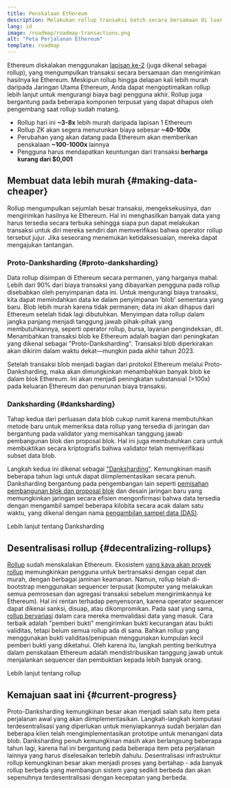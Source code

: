 ```yaml
---
title: Penskalaan Ethereum
description: Melakukan rollup transaksi batch secara bersamaan di luar rantai, sehingga mengurangi biaya bagi pengguna. Namun, cara rollup saat ini menggunakan data saat ini terlalu mahal, sehingga membatasi seberapa murah transaksi yang bisa dilakukan. Proto-Danksharding memperbaiki hal ini.
lang: id
image: /roadmap/roadmap-transactions.png
alt: "Peta Perjalanan Ethereum"
template: roadmap
---
```


Ethereum diskalakan menggunakan [lapisan ke-2](/layer-2/#rollups) (juga dikenal sebagai rollup), yang mengumpulkan transaksi secara bersamaan dan mengirimkan hasilnya ke Ethereum. Meskipun rollup hingga delapan kali lebih murah daripada Jaringan Utama Ethereum, Anda dapat mengoptimalkan rollup lebih lanjut untuk mengurangi biaya bagi pengguna akhir. Rollup juga bergantung pada beberapa komponen terpusat yang dapat dihapus oleh pengembang saat rollup sudah matang.

<InfoBanner mb={8} title="Biaya transaksi">
  <ul style={{ marginBottom: 0 }}>
    <li>Rollup hari ini <strong>~3-8x</strong> lebih murah daripada lapisan 1 Ethereum</li>
    <li>Rollup ZK akan segera menurunkan biaya sebesar <strong>~40-100x</strong></li>
    <li>Perubahan yang akan datang pada Ethereum akan memberikan penskalaan <strong>~100-1000x</strong> lainnya</li>
    <li style={{ marginBottom: 0 }}>Pengguna harus mendapatkan keuntungan dari transaksi <strong>berharga kurang dari $0,001</strong></li>
  </ul>
</InfoBanner>

## Membuat data lebih murah {#making-data-cheaper}

Rollup mengumpulkan sejumlah besar transaksi, mengeksekusinya, dan mengirimkan hasilnya ke Ethereum. Hal ini menghasilkan banyak data yang harus tersedia secara terbuka sehingga siapa pun dapat melakukan transaksi untuk diri mereka sendiri dan memverifikasi bahwa operator rollup tersebut jujur. Jika seseorang menemukan ketidaksesuaian, mereka dapat mengajukan tantangan.

### Proto-Danksharding {#proto-danksharding}

Data rollup disimpan di Ethereum secara permanen, yang harganya mahal. Lebih dari 90% dari biaya transaksi yang dibayarkan pengguna pada rollup disebabkan oleh penyimpanan data ini. Untuk mengurangi biaya transaksi, kita dapat memindahkan data ke dalam penyimpanan 'blob' sementara yang baru. Blob lebih murah karena tidak permanen; data ini akan dihapus dari Ethereum setelah tidak lagi dibutuhkan. Menyimpan data rollup dalam jangka panjang menjadi tanggung jawab pihak-pihak yang membutuhkannya, seperti operator rollup, bursa, layanan pengindeksan, dll. Menambahkan transaksi blob ke Ethereum adalah bagian dari peningkatan yang dikenal sebagai "Proto-Danksharding". Transaksi blob diperkirakan akan dikirim dalam waktu dekat—mungkin pada akhir tahun 2023.

Setelah transaksi blob menjadi bagian dari protokol Ethereum melalui Proto-Danksharding, maka akan dimungkinkan menambahkan banyak blob ke dalam blok Ethereum. Ini akan menjadi peningkatan substansial (>100x) pada keluaran Ethereum dan penurunan biaya transaksi.

### Danksharding {#danksharding}

Tahap kedua dari perluasan data blob cukup rumit karena membutuhkan metode baru untuk memeriksa data rollup yang tersedia di jaringan dan bergantung pada validator yang memisahkan tanggung jawab pembangunan blok dan proposal blok. Hal ini juga membutuhkan cara untuk membuktikan secara kriptografis bahwa validator telah memverifikasi subset data blob.

Langkah kedua ini dikenal sebagai ["Danksharding"](/roadmap/danksharding/). Kemungkinan masih beberapa tahun lagi untuk dapat diimplementasikan secara penuh. Danksharding bergantung pada pengembangan lain seperti [pemisahan pembangunan blok dan proposal blok](/roadmap/pbs) dan desain jaringan baru yang memungkinkan jaringan secara efisien mengonfirmasi bahwa data tersedia dengan mengambil sampel beberapa kilobita secara acak dalam satu waktu, yang dikenal dengan nama [pengambilan sampel data (DAS)](/developers/docs/data-availability).

<ButtonLink variant="outline-color" to="/roadmap/danksharding/">Lebih lanjut tentang Danksharding</ButtonLink>

## Desentralisasi rollup {#decentralizing-rollups}

[Rollup](/layer-2) sudah menskalakan Ethereum. Ekosistem [yang kaya akan proyek rollup](https://l2beat.com/scaling/tvl) memungkinkan pengguna untuk bertransaksi dengan cepat dan murah, dengan berbagai jaminan keamanan. Namun, rollup telah di-bootstrap menggunakan sequencer terpusat (komputer yang melakukan semua pemrosesan dan agregasi transaksi sebelum mengirimkannya ke Ethereum). Hal ini rentan terhadap penyensoran, karena operator sequencer dapat dikenai sanksi, disuap, atau dikompromikan. Pada saat yang sama, [rollup bervariasi](https://l2beat.com) dalam cara mereka memvalidasi data yang masuk. Cara terbaik adalah "pemberi bukti" mengirimkan bukti kecurangan atau bukti validitas, tetapi belum semua rollup ada di sana. Bahkan rollup yang menggunakan bukti validitas/penipuan menggunakan kumpulan kecil pemberi bukti yang diketahui. Oleh karena itu, langkah penting berikutnya dalam penskalaan Ethereum adalah mendistribusikan tanggung jawab untuk menjalankan sequencer dan pembuktian kepada lebih banyak orang.

<ButtonLink variant="outline-color" to="/developers/docs/scaling/">Lebih lanjut tentang rollup</ButtonLink>

## Kemajuan saat ini {#current-progress}

Proto-Danksharding kemungkinan besar akan menjadi salah satu item peta perjalanan awal yang akan diimplementasikan. Langkah-langkah komputasi terdesentralisasi yang diperlukan untuk menyiapkannya sudah berjalan dan beberapa klien telah mengimplementasikan prototipe untuk menangani data blob. Danksharding penuh kemungkinan masih akan berlangsung beberapa tahun lagi, karena hal ini bergantung pada beberapa item peta perjalanan lainnya yang harus diselesaikan terlebih dahulu. Desentralisasi infrastruktur rollup kemungkinan besar akan menjadi proses yang bertahap - ada banyak rollup berbeda yang membangun sistem yang sedikit berbeda dan akan sepenuhnya terdesentralisasi dengan kecepatan yang berbeda.
